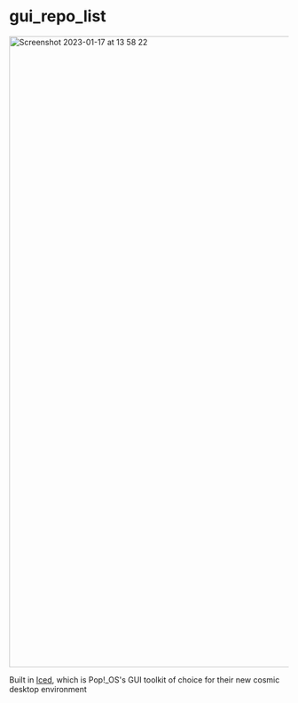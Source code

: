 # gui_repo_list

<img width="1136" alt="Screenshot 2023-01-17 at 13 58 22" src="https://user-images.githubusercontent.com/61964090/212824267-936b5bd4-3e4c-41c2-b47f-9f7f5f4b5043.png">

Built in [Iced](https://github.com/iced-rs/iced), which is Pop!_OS's GUI toolkit of choice for their new cosmic desktop environment
